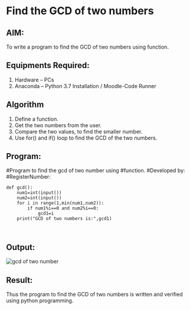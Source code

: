 # Find the GCD of two numbers

## AIM:
To write a program to find the GCD of two numbers using function.

## Equipments Required:
1. Hardware – PCs
2. Anaconda – Python 3.7 Installation / Moodle-Code Runner

## Algorithm
1. Define a function.
2. Get the two numbers from the user.
3. Compare the two values, to find the smaller number.
4. Use for() and if() loop to find the GCD of the two numbers.

## Program:
#Program to find the gcd of two number using #function.
#Developed by: 
#RegisterNumber:  
```
def gcd():
    num1=int(input())
    num2=int(input())
    for i in range(1,min(num1,num2)):
        if num1%i==0 and num2%i==0:
            gcd1=i
    print("GCD of two numbers is:",gcd1)
    
    
```

## Output:
![gcd of two number](gcd.png)


## Result:
Thus the program to find the GCD of two numbers is written and verified using python programming.
